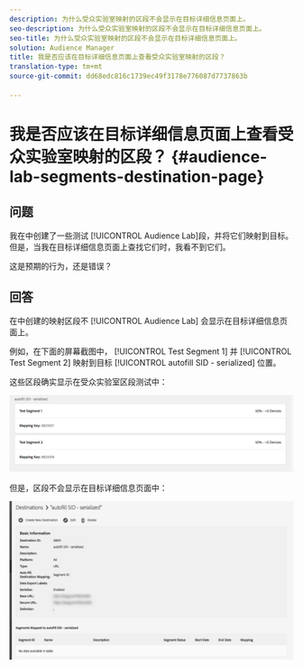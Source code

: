 ```yaml
---
description: 为什么受众实验室映射的区段不会显示在目标详细信息页面上。
seo-description: 为什么受众实验室映射的区段不会显示在目标详细信息页面上。
seo-title: 为什么受众实验室映射的区段不会显示在目标详细信息页面上。
solution: Audience Manager
title: 我是否应该在目标详细信息页面上查看受众实验室映射的区段？
translation-type: tm+mt
source-git-commit: dd68edc816c1739ec49f3178e776087d7737863b

---
```



# 我是否应该在目标详细信息页面上查看受众实验室映射的区段？ {#audience-lab-segments-destination-page}

## 问题

我在中创建了一些测试 [!UICONTROL Audience Lab]段，并将它们映射到目标。 但是，当我在目标详细信息页面上查找它们时，我看不到它们。

这是预期的行为，还是错误？

## 回答

在中创建的映射区段不 [!UICONTROL Audience Lab] 会显示在目标详细信息页面上。

例如，在下面的屏幕截图中， [!UICONTROL Test Segment 1] 并 [!UICONTROL Test Segment 2] 映射到目标 [!UICONTROL autofill SID - serialized] 位置。

这些区段确实显示在受众实验室区段测试中：

![受众实验室区段视图的图像](assets/should_i_see_my_aamlab01.png)

但是，区段不会显示在目标详细信息页面中：

![目标详细信息页面的图像](assets/should_i_see_my_aamlab02.png)